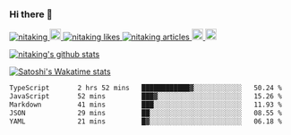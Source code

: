 ### Hi there 👋

<div >
    <p>
        <a href="https://github.com/nitaking/nitaking/">
            <img src="https://komarev.com/ghpvc/?username=nitaking" alt="nitaking" />
        </a>
        <a href="https://github.com/nitaking">
            <img height="20" src="https://img.shields.io/github/followers/nitaking?label=follow&logo=github&style=flat" />
        </a>
        <a href="https://zenn.dev/nitaking">
            <img src="https://zenn.badge.nikaera.com/s/nitaking/likes?style=flat" alt="nitaking likes" />
        </a>
        <a href="https://zenn.dev/nitaking/articles">
            <img src="https://zenn.badge.nikaera.com/s/nitaking/articles?style=flat" alt="nitaking articles" />
        </a>
        <a href="http://qiita.com/nitaking">
            <img height="20" src="https://qiita-badge.apiapi.app/s/nitaking/contributions.svg" />
        </a>
                </a>
        <a href="https://medium.com/@sa.nitawaki">
            <img height="20" src="https://img.shields.io/badge/-@sa.nitawaki-000000?style=flat&labelColor=000000&logo=Medium&link=https://medium.com/@sa.nitawaki" alt="Satoshi Nitawaki's Medium" />
        </a>
    </p>
    <p>
        <p><a href="https://github.com/anuraghazra/github-readme-stats"><img src="https://github-readme-stats.vercel.app/api?username=nitaking&amp;count_private=true&amp;rank_icon=github" alt="nitaking&#39;s github stats"></a></p>
    </p>
    <p>
        <a href="https://github-readme-stats.vercel.app/api/wakatime?username=@nitaking&layout=compact)">
            <img src="https://github-readme-stats.vercel.app/api/wakatime?username=@nitaking&layout=compact"  alt="Satoshi's Wakatime stats"/>
        </a>
    </p>
</div>


<!-- [![Medium Badge](https://img.shields.io/badge/-@sa.nitawaki-000000?style=flat&labelColor=000000&logo=Medium&link=https://medium.com/@sa.nitawaki)](https://medium.com/@sa.nitawaki) -->

<!-- [![Satoshi's WakaTime stats](https://github-readme-stats.vercel.app/api/wakatime?username=@nitaking&layout=compact)](https://github.com/anuraghazra/github-readme-stats) -->


<!--START_SECTION:waka-->

```txt
TypeScript       2 hrs 52 mins   ████████████▓░░░░░░░░░░░░   50.24 %
JavaScript       52 mins         ███▓░░░░░░░░░░░░░░░░░░░░░   15.26 %
Markdown         41 mins         ███░░░░░░░░░░░░░░░░░░░░░░   11.93 %
JSON             29 mins         ██░░░░░░░░░░░░░░░░░░░░░░░   08.55 %
YAML             21 mins         █▓░░░░░░░░░░░░░░░░░░░░░░░   06.18 %
```

<!--END_SECTION:waka-->

<!--
**nitaking/nitaking** is a ✨ _special_ ✨ repository because its `README.md` (this file) appears on your GitHub profile.

Here are some ideas to get you started:

- 🔭 I’m currently working on ...
- 🌱 I’m currently learning ...
- 👯 I’m looking to collaborate on ...
- 🤔 I’m looking for help with ...
- 💬 Ask me about ...
- 📫 How to reach me: ...
- 😄 Pronouns: ...
- ⚡ Fun fact: ...
-->
